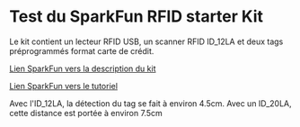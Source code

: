 # Test du SparkFun RFID starter Kit

Le kit contient un lecteur RFID USB, un scanner RFID ID_12LA et deux tags préprogrammés format carte de crédit.

[Lien SparkFun vers la description du kit](https://www.sparkfun.com/products/13198?_ga=2.32719358.1725444577.1539675252-164434784.1539675252)

[Lien SparkFun vers le tutoriel](https://learn.sparkfun.com/tutorials/sparkfun-rfid-starter-kit-hookup-guide?_ga=2.138162032.1725444577.1539675252-164434784.1539675252)


Avec l'ID_12LA, la détection du tag se fait à environ 4.5cm. Avec un ID_20LA, cette distance est portée à environ 7.5cm
